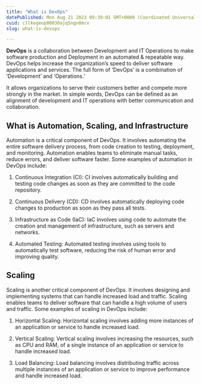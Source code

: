 ```yaml
---
title: "What is DevOps"
datePublished: Mon Aug 21 2023 09:39:01 GMT+0000 (Coordinated Universal Time)
cuid: cllkoqeop00030ajq5ngn0mrx
slug: what-is-devops

---
```


**DevOps** is a collaboration between Development and IT Operations to make software production and Deployment in an automated & repeatable way. DevOps helps increase the organization’s speed to deliver software applications and services. The full form of ‘DevOps’ is a combination of ‘Development’ and ‘Operations.’

It allows organizations to serve their customers better and compete more strongly in the market. In simple words, DevOps can be defined as an alignment of development and IT operations with better communication and collaboration.

## What is Automation, Scaling, and Infrastructure

Automation is a critical component of DevOps. It involves automating the entire software delivery process, from code creation to testing, deployment, and monitoring. Automation enables teams to eliminate manual tasks, reduce errors, and deliver software faster. Some examples of automation in DevOps include:

1. Continuous Integration (CI): CI involves automatically building and testing code changes as soon as they are committed to the code repository.
    
2. Continuous Delivery (CD): CD involves automatically deploying code changes to production as soon as they pass all tests.
    
3. Infrastructure as Code (IaC): IaC involves using code to automate the creation and management of infrastructure, such as servers and networks.
    
4. Automated Testing: Automated testing involves using tools to automatically test software, reducing the risk of human error and improving quality.
    

## Scaling

Scaling is another critical component of DevOps. It involves designing and implementing systems that can handle increased load and traffic. Scaling enables teams to deliver software that can handle a high volume of users and traffic. Some examples of scaling in DevOps include:

1. Horizontal Scaling: Horizontal scaling involves adding more instances of an application or service to handle increased load.
    
2. Vertical Scaling: Vertical scaling involves increasing the resources, such as CPU and RAM, of a single instance of an application or service to handle increased load.
    
3. Load Balancing: Load balancing involves distributing traffic across multiple instances of an application or service to improve performance and handle increased load.